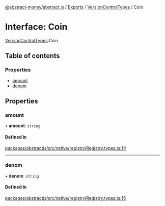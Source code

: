 [@abstract-money/abstract.js](../README.md) / [Exports](../modules.md) / [VersionControlTypes](../modules/VersionControlTypes.md) / Coin

# Interface: Coin

[VersionControlTypes](../modules/VersionControlTypes.md).Coin

## Table of contents

### Properties

- [amount](VersionControlTypes.Coin.md#amount)
- [denom](VersionControlTypes.Coin.md#denom)

## Properties

### amount

• **amount**: `string`

#### Defined in

[packages/abstractjs/src/native/registry/Registry.types.ts:14](https://github.com/AbstractSDK/frontend/blob/07410073/packages/abstractjs/src/native/registry/Registry.types.ts#L14)

___

### denom

• **denom**: `string`

#### Defined in

[packages/abstractjs/src/native/registry/Registry.types.ts:15](https://github.com/AbstractSDK/frontend/blob/07410073/packages/abstractjs/src/native/registry/Registry.types.ts#L15)
